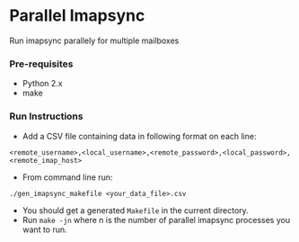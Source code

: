 Parallel Imapsync
=========
Run imapsync parallely for multiple mailboxes


### Pre-requisites
* Python 2.x
* make

### Run Instructions

* Add a CSV file containing data in following format on each line:
```
<remote_username>,<local_username>,<remote_password>,<local_password>,<remote_imap_host>
```
* From command line run:
```
./gen_imapsync_makefile <your_data_file>.csv
```
* You should get a generated `Makefile` in the current directory.
* Run `make -jn` where n is the number of parallel imapsync processes you want to run.